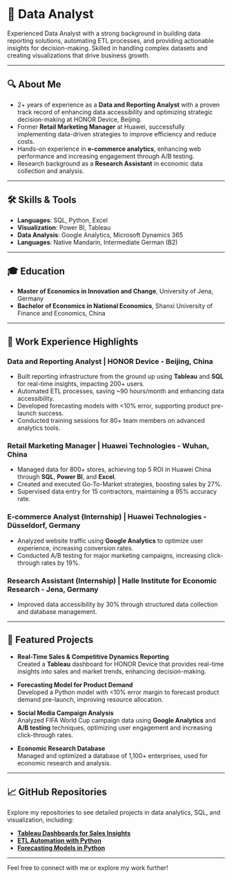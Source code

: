 # 👋 Data Analyst

Experienced Data Analyst with a strong background in building data reporting solutions, automating ETL processes, and providing actionable insights for decision-making. Skilled in handling complex datasets and creating visualizations that drive business growth.

---

## 🔍 About Me

- 2+ years of experience as a **Data and Reporting Analyst** with a proven track record of enhancing data accessibility and optimizing strategic decision-making at HONOR Device, Beijing.
- Former **Retail Marketing Manager** at Huawei, successfully implementing data-driven strategies to improve efficiency and reduce costs.
- Hands-on experience in **e-commerce analytics**, enhancing web performance and increasing engagement through A/B testing.
- Research background as a **Research Assistant** in economic data collection and analysis.

---

## 🛠️ Skills & Tools

- **Languages**: SQL, Python, Excel
- **Visualization**: Power BI, Tableau
- **Data Analysis**: Google Analytics, Microsoft Dynamics 365
- **Languages**: Native Mandarin, Intermediate German (B2)

---

## 🎓 Education

- **Master of Economics in Innovation and Change**, University of Jena, Germany
- **Bachelor of Economics in National Economics**, Shanxi University of Finance and Economics, China

---

## 💼 Work Experience Highlights

### Data and Reporting Analyst | HONOR Device - Beijing, China
- Built reporting infrastructure from the ground up using **Tableau** and **SQL** for real-time insights, impacting 200+ users.
- Automated ETL processes, saving ~90 hours/month and enhancing data accessibility.
- Developed forecasting models with <10% error, supporting product pre-launch success.
- Conducted training sessions for 80+ team members on advanced analytics tools.

### Retail Marketing Manager | Huawei Technologies - Wuhan, China
- Managed data for 800+ stores, achieving top 5 ROI in Huawei China through **SQL**, **Power BI**, and **Excel**.
- Created and executed Go-To-Market strategies, boosting sales by 27%.
- Supervised data entry for 15 contractors, maintaining a 95% accuracy rate.

### E-commerce Analyst (Internship) | Huawei Technologies - Düsseldorf, Germany
- Analyzed website traffic using **Google Analytics** to optimize user experience, increasing conversion rates.
- Conducted A/B testing for major marketing campaigns, increasing click-through rates by 19%.

### Research Assistant (Internship) | Halle Institute for Economic Research - Jena, Germany
- Improved data accessibility by 30% through structured data collection and database management.

---

## 📂 Featured Projects

- **Real-Time Sales & Competitive Dynamics Reporting**  
   Created a **Tableau** dashboard for HONOR Device that provides real-time insights into sales and market trends, enhancing decision-making.

- **Forecasting Model for Product Demand**  
   Developed a Python model with <10% error margin to forecast product demand pre-launch, improving resource allocation.

- **Social Media Campaign Analysis**  
   Analyzed FIFA World Cup campaign data using **Google Analytics** and **A/B testing** techniques, optimizing user engagement and increasing click-through rates.

- **Economic Research Database**  
   Managed and optimized a database of 1,100+ enterprises, used for economic research and analysis.

---

## 📈 GitHub Repositories

Explore my repositories to see detailed projects in data analytics, SQL, and visualization, including:
- **[Tableau Dashboards for Sales Insights](https://github.com/LenkaWang/Tableau-Dashboards)**
- **[ETL Automation with Python](https://github.com/LenkaWang/ETL-Automation)**
- **[Forecasting Models in Python](https://github.com/LenkaWang/Forecasting-Models)**

---

Feel free to connect with me or explore my work further!

